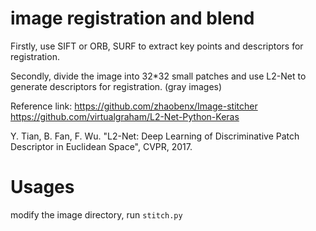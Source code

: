 # image registration and blend 

Firstly, use SIFT or ORB, SURF to extract key points and descriptors for registration.

Secondly, divide the image into 32*32 small patches and use L2-Net to generate descriptors for registration. (gray images)

Reference link: https://github.com/zhaobenx/Image-stitcher
		https://github.com/virtualgraham/L2-Net-Python-Keras

Y. Tian, B. Fan, F. Wu. "L2-Net: Deep Learning of Discriminative Patch Descriptor in Euclidean Space", CVPR, 2017.

# Usages

modify the image directory, run `stitch.py`

